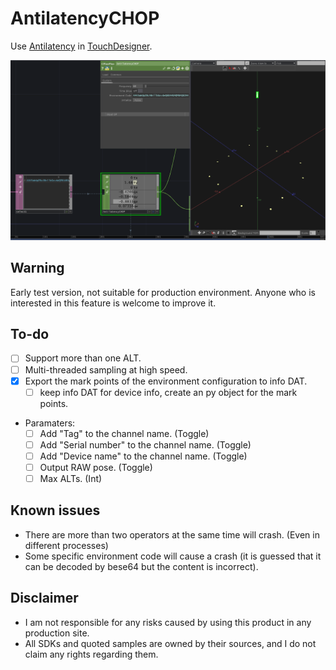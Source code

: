 # AntilatencyCHOP

Use [Antilatency](https://antilatency.com/) in [TouchDesigner](https://derivative.ca/).

![](img/sc01.png)

## Warning
Early test version, not suitable for production environment. Anyone who is interested in this feature is welcome to improve it.


## To-do
- [ ] Support more than one ALT. 
- [ ] Multi-threaded sampling at high speed.
- [x] Export the mark points of the environment configuration to info DAT.
    - [ ] keep info DAT for device info, create an py object for the mark points.
- Paramaters:
    - [ ] Add "Tag" to the channel name. (Toggle)
    - [ ] Add "Serial number" to the channel name. (Toggle)
    - [ ] Add "Device name" to the channel name. (Toggle)
    - [ ] Output RAW pose. (Toggle)
    - [ ] Max ALTs. (Int)

## Known issues
- There are more than two operators at the same time will crash. (Even in different processes)
- Some specific environment code will cause a crash (it is guessed that it can be decoded by bese64 but the content is incorrect).

## Disclaimer
- I am not responsible for any risks caused by using this product in any production site.
- All SDKs and quoted samples are owned by their sources, and I do not claim any rights regarding them.